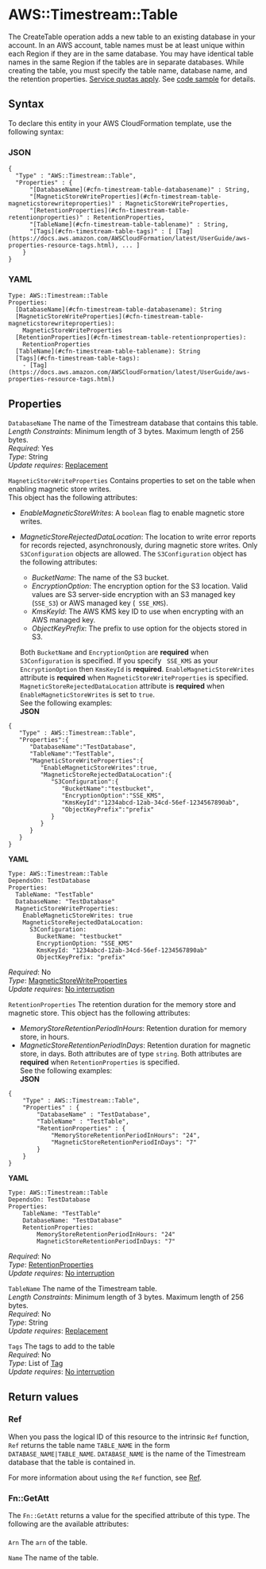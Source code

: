 # AWS::Timestream::Table<a name="aws-resource-timestream-table"></a>

The CreateTable operation adds a new table to an existing database in your account\. In an AWS account, table names must be at least unique within each Region if they are in the same database\. You may have identical table names in the same Region if the tables are in separate databases\. While creating the table, you must specify the table name, database name, and the retention properties\. [Service quotas apply](https://docs.aws.amazon.com/timestream/latest/developerguide/ts-limits.html)\. See [code sample](https://docs.aws.amazon.com/timestream/latest/developerguide/code-samples.create-table.html) for details\. 

## Syntax<a name="aws-resource-timestream-table-syntax"></a>

To declare this entity in your AWS CloudFormation template, use the following syntax:

### JSON<a name="aws-resource-timestream-table-syntax.json"></a>

```
{
  "Type" : "AWS::Timestream::Table",
  "Properties" : {
      "[DatabaseName](#cfn-timestream-table-databasename)" : String,
      "[MagneticStoreWriteProperties](#cfn-timestream-table-magneticstorewriteproperties)" : MagneticStoreWriteProperties,
      "[RetentionProperties](#cfn-timestream-table-retentionproperties)" : RetentionProperties,
      "[TableName](#cfn-timestream-table-tablename)" : String,
      "[Tags](#cfn-timestream-table-tags)" : [ [Tag](https://docs.aws.amazon.com/AWSCloudFormation/latest/UserGuide/aws-properties-resource-tags.html), ... ]
    }
}
```

### YAML<a name="aws-resource-timestream-table-syntax.yaml"></a>

```
Type: AWS::Timestream::Table
Properties: 
  [DatabaseName](#cfn-timestream-table-databasename): String
  [MagneticStoreWriteProperties](#cfn-timestream-table-magneticstorewriteproperties): 
    MagneticStoreWriteProperties
  [RetentionProperties](#cfn-timestream-table-retentionproperties): 
    RetentionProperties
  [TableName](#cfn-timestream-table-tablename): String
  [Tags](#cfn-timestream-table-tags): 
    - [Tag](https://docs.aws.amazon.com/AWSCloudFormation/latest/UserGuide/aws-properties-resource-tags.html)
```

## Properties<a name="aws-resource-timestream-table-properties"></a>

`DatabaseName`  <a name="cfn-timestream-table-databasename"></a>
The name of the Timestream database that contains this table\.  
*Length Constraints*: Minimum length of 3 bytes\. Maximum length of 256 bytes\.  
*Required*: Yes  
*Type*: String  
*Update requires*: [Replacement](https://docs.aws.amazon.com/AWSCloudFormation/latest/UserGuide/using-cfn-updating-stacks-update-behaviors.html#update-replacement)

`MagneticStoreWriteProperties`  <a name="cfn-timestream-table-magneticstorewriteproperties"></a>
Contains properties to set on the table when enabling magnetic store writes\.  
This object has the following attributes:  
+ *EnableMagneticStoreWrites*: A `boolean` flag to enable magnetic store writes\.
+ *MagneticStoreRejectedDataLocation*: The location to write error reports for records rejected, asynchronously, during magnetic store writes\. Only `S3Configuration` objects are allowed\. The `S3Configuration` object has the following attributes: 
  + *BucketName*: The name of the S3 bucket\.
  + *EncryptionOption*: The encryption option for the S3 location\. Valid values are S3 server\-side encryption with an S3 managed key \(`SSE_S3`\) or AWS managed key \(` SSE_KMS`\)\.
  + *KmsKeyId*: The AWS KMS key ID to use when encrypting with an AWS managed key\.
  + *ObjectKeyPrefix*: The prefix to use option for the objects stored in S3\.

  Both `BucketName` and `EncryptionOption` are **required** when `S3Configuration` is specified\. If you specify ` SSE_KMS` as your `EncryptionOption` then `KmsKeyId` is **required**\.
 `EnableMagneticStoreWrites` attribute is **required** when `MagneticStoreWriteProperties` is specified\. `MagneticStoreRejectedDataLocation` attribute is **required** when `EnableMagneticStoreWrites` is set to `true`\.  
See the following examples:  
**JSON**  

```
{
   "Type" : AWS::Timestream::Table", 
   "Properties":{
      "DatabaseName":"TestDatabase",
      "TableName":"TestTable",
      "MagneticStoreWriteProperties":{
         "EnableMagneticStoreWrites":true,
         "MagneticStoreRejectedDataLocation":{
            "S3Configuration":{
               "BucketName":"testbucket",
               "EncryptionOption":"SSE_KMS",
               "KmsKeyId":"1234abcd-12ab-34cd-56ef-1234567890ab",
               "ObjectKeyPrefix":"prefix"
            }
         }
      }
   }
}
```
**YAML**  

```
Type: AWS::Timestream::Table
DependsOn: TestDatabase
Properties:
  TableName: "TestTable"
  DatabaseName: "TestDatabase"
  MagneticStoreWriteProperties:
    EnableMagneticStoreWrites: true
    MagneticStoreRejectedDataLocation:
      S3Configuration:
        BucketName: "testbucket"
        EncryptionOption: "SSE_KMS"
        KmsKeyId: "1234abcd-12ab-34cd-56ef-1234567890ab"
        ObjectKeyPrefix: "prefix"
```
*Required*: No  
*Type*: [MagneticStoreWriteProperties](aws-properties-timestream-table-magneticstorewriteproperties.md)  
*Update requires*: [No interruption](https://docs.aws.amazon.com/AWSCloudFormation/latest/UserGuide/using-cfn-updating-stacks-update-behaviors.html#update-no-interrupt)

`RetentionProperties`  <a name="cfn-timestream-table-retentionproperties"></a>
The retention duration for the memory store and magnetic store\. This object has the following attributes:  
+ *MemoryStoreRetentionPeriodInHours*: Retention duration for memory store, in hours\.
+ *MagneticStoreRetentionPeriodInDays*: Retention duration for magnetic store, in days\.
Both attributes are of type `string`\. Both attributes are **required** when `RetentionProperties` is specified\.  
See the following examples:  
**JSON**  

```
{
    "Type" : AWS::Timestream::Table", 
    "Properties" : {
        "DatabaseName" : "TestDatabase", 
        "TableName" : "TestTable", 
        "RetentionProperties" : {
            "MemoryStoreRetentionPeriodInHours": "24",
            "MagneticStoreRetentionPeriodInDays": "7"
        }
    } 
}
```
**YAML**  

```
Type: AWS::Timestream::Table
DependsOn: TestDatabase
Properties:
    TableName: "TestTable"
    DatabaseName: "TestDatabase"
    RetentionProperties:
        MemoryStoreRetentionPeriodInHours: "24"
        MagneticStoreRetentionPeriodInDays: "7"
```
*Required*: No  
*Type*: [RetentionProperties](aws-properties-timestream-table-retentionproperties.md)  
*Update requires*: [No interruption](https://docs.aws.amazon.com/AWSCloudFormation/latest/UserGuide/using-cfn-updating-stacks-update-behaviors.html#update-no-interrupt)

`TableName`  <a name="cfn-timestream-table-tablename"></a>
The name of the Timestream table\.  
*Length Constraints*: Minimum length of 3 bytes\. Maximum length of 256 bytes\.  
*Required*: No  
*Type*: String  
*Update requires*: [Replacement](https://docs.aws.amazon.com/AWSCloudFormation/latest/UserGuide/using-cfn-updating-stacks-update-behaviors.html#update-replacement)

`Tags`  <a name="cfn-timestream-table-tags"></a>
The tags to add to the table  
*Required*: No  
*Type*: List of [Tag](https://docs.aws.amazon.com/AWSCloudFormation/latest/UserGuide/aws-properties-resource-tags.html)  
*Update requires*: [No interruption](https://docs.aws.amazon.com/AWSCloudFormation/latest/UserGuide/using-cfn-updating-stacks-update-behaviors.html#update-no-interrupt)

## Return values<a name="aws-resource-timestream-table-return-values"></a>

### Ref<a name="aws-resource-timestream-table-return-values-ref"></a>

 When you pass the logical ID of this resource to the intrinsic `Ref` function, `Ref` returns the table name `TABLE_NAME` in the form `DATABASE_NAME|TABLE_NAME`\. `DATABASE_NAME` is the name of the Timestream database that the table is contained in\. 

For more information about using the `Ref` function, see [Ref](https://docs.aws.amazon.com/AWSCloudFormation/latest/UserGuide/intrinsic-function-reference-ref.html)\.

### Fn::GetAtt<a name="aws-resource-timestream-table-return-values-fn--getatt"></a>

The `Fn::GetAtt` returns a value for the specified attribute of this type\. The following are the available attributes:

#### <a name="aws-resource-timestream-table-return-values-fn--getatt-fn--getatt"></a>

`Arn`  <a name="Arn-fn::getatt"></a>
The `arn` of the table\.

`Name`  <a name="Name-fn::getatt"></a>
The name of the table\.